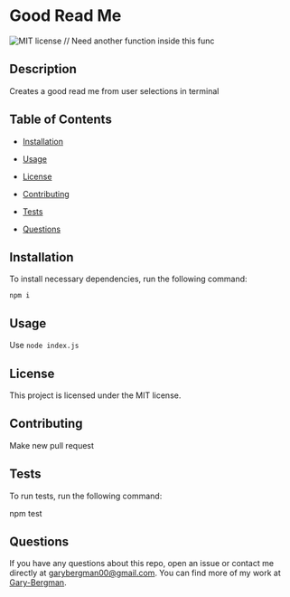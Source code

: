 # Good Read Me

  ![MIT license](https://img.shields.io/badge/license-MIT-blue)
  // Need another function inside this func

  ## Description

  Creates a good read me from user selections in terminal

  ## Table of Contents

  *  [Installation](#Installation)

  *  [Usage](#Usage)
  
  *  [License](#License)

  *  [Contributing](#Contributing)

  *  [Tests](#Tests)

  *  [Questions](#Questions)
  

  ## Installation

  To install necessary dependencies, run the following command:

 
    npm i


  ## Usage

  Use `node index.js`

  ## License
  
  This project is licensed under the MIT license.

  ## Contributing

  Make new pull request

  ## Tests

  To run tests, run the following command:

  npm test

  ## Questions

  If you have any questions about this repo, open an issue or contact me directly at [garybergman00@gmail.com](mailto:garybergman00@gmail.com). You can find more of my work at [Gary-Bergman](https://github.com/Gary-Bergman).
  